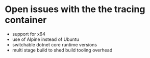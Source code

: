 # Open issues with the the tracing container

  - support for x64
  - use of Alpine instead of Ubuntu
  - switchable dotnet core runtime versions
  - multi stage build to shed build tooling overhead
